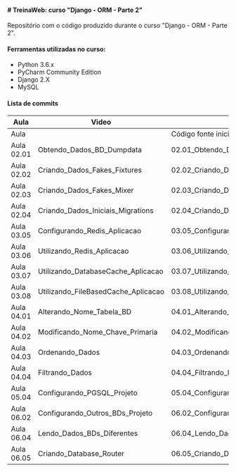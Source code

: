 #### # TreinaWeb: curso "Django - ORM - Parte 2"

Repositório com o código produzido durante o curso "Django - ORM - Parte 2".

#### Ferramentas utilizadas no curso:

- Python 3.6.x
- PyCharm Community Edition
- Django 2.X
- MySQL

#### Lista de commits

| Aula | Video | Commit                                    | Link                                                                                                                       |
| ---- | ----- | ----------------------------------------- | -------------------------------------------------------------------------------------------------------------------------- |
| Aula |       | Código fonte inicial                      | [Download](https://github.com/treinaweb/treinaweb-django-orm-parte-2/archive/c8d50ef2212ba140292d7bba616d972a71b0284f.zip) |
| Aula 02.01 | Obtendo_Dados_BD_Dumpdata | 02.01_Obtendo_Dados_BD_Dumpdata           | [Download](https://github.com/treinaweb/treinaweb-django-orm-parte-2/archive/3e182f4c1e3bea7037ae9dc8edd62d03bd1da912.zip) |
| Aula 02.02 | Criando_Dados_Fakes_Fixtures | 02.02_Criando_Dados_Fakes_Fixtures        | [Download](https://github.com/treinaweb/treinaweb-django-orm-parte-2/archive/467f7d73ff9a9c1f445fe47768c7ce0e5830fd52.zip) |
| Aula 02.03 | Criando_Dados_Fakes_Mixer | 02.03_Criando_Dados_Fakes_Mixer           | [Download](https://github.com/treinaweb/treinaweb-django-orm-parte-2/archive/124e03f38d85ddc333670a2a84aa08816c7bbacd.zip) |
| Aula 02.04 | Criando_Dados_Iniciais_Migrations | 02.04_Criando_Dados_Iniciais_Migrations   | [Download](https://github.com/treinaweb/treinaweb-django-orm-parte-2/archive/3b01bc5ea044a098bf199fe1f322318a1dd52f4a.zip) |
| Aula 03.05 | Configurando_Redis_Aplicacao | 03.05_Configurando_Redis_Aplicacao        | [Download](https://github.com/treinaweb/treinaweb-django-orm-parte-2/archive/2193c32573ae70ad342282fb16962b26f863fe09.zip) |
| Aula 03.06 | Utilizando_Redis_Aplicacao | 03.06_Utilizando_Redis_Aplicacao          | [Download](https://github.com/treinaweb/treinaweb-django-orm-parte-2/archive/f910063b2862b4a859778df2d70cc57462a60879.zip) |
| Aula 03.07 | Utilizando_DatabaseCache_Aplicacao | 03.07_Utilizando_DatabaseCache_Aplicacao  | [Download](https://github.com/treinaweb/treinaweb-django-orm-parte-2/archive/fe9d8153e50e25efb3e929f526f45e99515112ca.zip) |
| Aula 03.08 | Utilizando_FileBasedCache_Aplicacao | 03.08_Utilizando_FileBasedCache_Aplicacao | [Download](https://github.com/treinaweb/treinaweb-django-orm-parte-2/archive/b7a9edd77165495b8ea99dcf0a6936767d0f3762.zip) |
| Aula 04.01 | Alterando_Nome_Tabela_BD | 04.01_Alterando_Nome_Tabela_BD            | [Download](https://github.com/treinaweb/treinaweb-django-orm-parte-2/archive/ed23d0d2984b14a8795a30e6bd03564b1454cb37.zip) |
| Aula 04.02 | Modificando_Nome_Chave_Primaria | 04.02_Modificando_Nome_Chave_Primaria     | [Download](https://github.com/treinaweb/treinaweb-django-orm-parte-2/archive/a50a3a49919969ffefee8458e9426e6a98bc4607.zip) |
| Aula 04.03 | Ordenando_Dados | 04.03_Ordenando_Dados                     | [Download](https://github.com/treinaweb/treinaweb-django-orm-parte-2/archive/4fd97ca365965fc32638a0ba73c07a72ead634e6.zip) |
| Aula 04.04 | Filtrando_Dados | 04.04_Filtrando_Dados                     | [Download](https://github.com/treinaweb/treinaweb-django-orm-parte-2/archive/165acb31c515863b9c045c72462f96702062cb6f.zip) |
| Aula 05.04 | Configurando_PGSQL_Projeto | 05.04_Configurando_PGSQL_Projeto          | [Download](https://github.com/treinaweb/treinaweb-django-orm-parte-2/archive/4051ca99f9084772023918af51b1323386375b0a.zip) |
| Aula 06.02 | Configurando_Outros_BDs_Projeto | 06.02_Configurando_Outros_BDs_Projeto     | [Download](https://github.com/treinaweb/treinaweb-django-orm-parte-2/archive/9a8ba0a0062627abacc7565a73d13bd10c31353a.zip) |
| Aula 06.04 | Lendo_Dados_BDs_Diferentes | 06.04_Lendo_Dados_BDs_Diferentes          | [Download](https://github.com/treinaweb/treinaweb-django-orm-parte-2/archive/9abbd80c0bcc4eef69c11416676d890742e6cf3b.zip) |
| Aula 06.05 | Criando_Database_Router | 06.05_Criando_Database_Router             | [Download](https://github.com/treinaweb/treinaweb-django-orm-parte-2/archive/0688cdbd551e1b3797e2f05adec91c0c026fbf4a.zip) |


